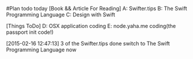 #Plan todo today
[Book && Article For Reading]
A: Swifter.tips
B: The Swift Programming Language
C: Design with Swift

[Things ToDo]
D: OSX application coding
E: node.yaha.me coding(the passport init code!)


[2015-02-16 12:47:13] 3 of the Swifter.tips done switch to The Swift Programming Language now
